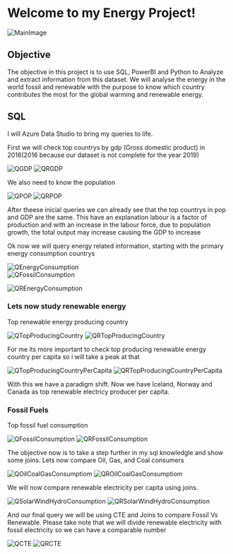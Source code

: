 # Welcome to my Energy Project!


![MainImage](https://user-images.githubusercontent.com/92873282/139446825-9e8bf779-fda4-4403-8587-f28d6153d3ea.jpg)

## Objective
The objective in this project is to use SQL, PowerBI and Python to Analyze and extract information from this dataset.
We will analyse the energy in the world fossil and renewable with the purpose to know which country contributes the most for the global warming and renewable energy.


## SQL
I will Azure Data Studio to bring my queries to life.

First we will check top countrys by gdp (Gross domestic product) in 2016(2016 because our dataset is not complete for the year 2019)

![QGDP](https://user-images.githubusercontent.com/92873282/139448999-d4d44ea6-ebe9-43e4-a3ba-f7efc22b0aa2.png)
![QRGDP](https://user-images.githubusercontent.com/92873282/139449394-7887f404-8e1a-4216-96a9-842092b68b5c.png)

We also need to know the population<br>

![QPOP](https://user-images.githubusercontent.com/92873282/139449883-473bac30-d0b8-4aa8-b14d-257aade35800.png)
![QRPOP](https://user-images.githubusercontent.com/92873282/139450292-d2423877-14b8-4539-89cd-d60317bf98b4.png)

After theese inicial queries we can already see that the top countrys in pop and GDP are the same. This have an explanation labour is a factor of production and with an increase in the labour force, due to population growth, the total output may increase causing the GDP to increase

Ok now we will query energy related information, starting with the primary energy consumption countrys

![QEnergyConsumption](https://user-images.githubusercontent.com/92873282/139453678-7fb51e84-61d6-4f9e-a961-1a34d81f901e.jpg)<br>![QFossilConsumption](https://user-images.githubusercontent.com/92873282/139473595-2c2823ce-1637-498d-98a1-ba78b86ae6e4.png)

![QREnergyConsumption](https://user-images.githubusercontent.com/92873282/139454261-652b3b1e-a503-40ab-a906-7c476efe0244.jpg)

### Lets now study renewable energy

Top renewable energy producing country

![QTopProducingCountry](https://user-images.githubusercontent.com/92873282/139455016-82f1afb4-f2f4-49a7-bb75-3ee45f5cec8c.png)
![QRTopProducingCountry](https://user-images.githubusercontent.com/92873282/139455398-0a89bd61-8659-4c92-99a8-7de6686580e8.png)

For me its more important to check top producing renewable energy country per capita so i will take a peak at that

![QTopProducingCountryPerCapita](https://user-images.githubusercontent.com/92873282/139455862-0828df1c-cdfa-42a5-ab73-6be4c1ac8372.png)
![QRTopProducingCountryPerCapita](https://user-images.githubusercontent.com/92873282/139456285-1122defd-188e-4b87-8b1c-188b06d5cdb2.png)

With this we have a paradigm shift. Now we have Iceland, Norway and Canada as top renewable electricy producer per capita.

### Fossil Fuels

Top fossil fuel consumption

![QFossilConsumption](https://user-images.githubusercontent.com/92873282/139473614-ed1b25a2-3787-49e0-a386-4c3e870cb6ca.png)
![QRFossilConsumption](https://user-images.githubusercontent.com/92873282/139473932-da754f9e-0d0c-414a-be9e-1e598fdfa052.png)

The objective now is to take a step further in my sql knowledgle and show some joins.
Lets now compare Oil, Gas, and Coal consumers

![QOilCoalGasConsumptiom](https://user-images.githubusercontent.com/92873282/139474959-1c1e40c6-3c52-492e-99b2-33ab278ceca8.png)
![QROilCoalGasConsumptiom](https://user-images.githubusercontent.com/92873282/139475127-c6bb72f8-54b1-4b73-99c7-17a6acec5d98.png)


We will now compare renewable electricity per capita using joins.

![QSolarWindHydroConsumption](https://user-images.githubusercontent.com/92873282/139475654-f702adfc-57ce-4e41-a294-5887c989e821.png)
![QRSolarWindHydroConsumption](https://user-images.githubusercontent.com/92873282/139475783-52cdec51-5f37-477c-a4d8-e1d44c99aac0.png)

And our final query we will be using CTE and Joins to compare Fossil Vs Renewable. Please take note that we will divide renewable electricity with fossil electricity so we can have a comparable number

![QCTE](https://user-images.githubusercontent.com/92873282/139476190-4668b174-fd8f-496b-97b0-a88b3143f4ee.png)
![QRCTE](https://user-images.githubusercontent.com/92873282/139476306-7dfe73a9-b121-471e-9cb6-f40b29bbc733.png)


